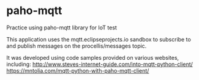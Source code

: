 # paho-mqtt
Practice using paho-mqtt library for IoT test

This application uses the mqtt.eclipseprojects.io sandbox to subscribe to and publish messages on the procellis/messages topic.

It was developed using code samples provided on various websites, including:
http://www.steves-internet-guide.com/into-mqtt-python-client/
https://mntolia.com/mqtt-python-with-paho-mqtt-client/
